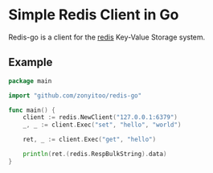 # Simple Redis Client in Go

Redis-go is a client for the [redis](https://github.com/antirez/redis) Key-Value Storage system.

## Example

```go
package main

import "github.com/zonyitoo/redis-go"

func main() {
    client := redis.NewClient("127.0.0.1:6379")
    _, _ := client.Exec("set", "hello", "world")

    ret, _ := client.Exec("get", "hello")

    println(ret.(redis.RespBulkString).data)
}

```
